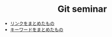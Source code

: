 <h1 align='center'> Git seminar </h1>

- [リンクをまとめたもの](./links/README.md)
- [キーワードをまとめたもの](./keywords/README.md)
